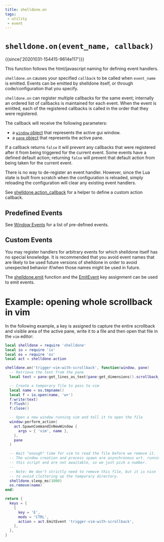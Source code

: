 ```yaml
---
title: shelldone.on
tags:
 - utility
 - event
---
```

# `shelldone.on(event_name, callback)`

{{since('20201031-154415-9614e117')}}

This function follows the html/javascript naming for defining event handlers.

`shelldone.on` causes your specified `callback` to be called when `event_name`
is emitted.  Events can be emitted by shelldone itself, or through code/configuration
that you specify.

`shelldone.on` can register multiple callbacks for the same event; internally
an ordered list of callbacks is maintained for each event.  When the event
is emitted, each of the registered callbacks is called in the order that
they were registered.

The callback will receive the following parameters:
- a [`window` object](../window/index.md) that represents the active gui window.
- a [`pane` object](../pane/index.md) that represents the active pane.

If a callback returns `false` it will prevent any callbacks that were registered
after it from being triggered for the current event.  Some events have
a defined default action; returning `false` will prevent that default action
from being taken for the current event.

There is no way to de-register an event handler.  However, since the Lua
state is built from scratch when the configuration is reloaded, simply
reloading the configuration will clear any existing event handlers.

See [shelldone.action_callback](./action_callback.md) for a helper to define a custom action callback.

## Predefined Events

See [Window Events](../window-events/index.md) for a list of pre-defined
events.

## Custom Events

You may register handlers for arbitrary events for which shelldone itself
has no special knowledge.  It is recommended that you avoid event names
that are likely to be used future versions of shelldone in order to avoid
unexpected behavior if/when those names might be used in future.

The [shelldone.emit](emit.md) function and the [EmitEvent](../keyassignment/EmitEvent.md) key assignment can be used to
emit events.

# Example: opening whole scrollback in vim

In the following example, a key is assigned to capture the entire scrollback
and visible area of the active pane, write it to a file and then open that file
in the `vim` editor:

```lua
local shelldone = require 'shelldone'
local io = require 'io'
local os = require 'os'
local act = shelldone.action

shelldone.on('trigger-vim-with-scrollback', function(window, pane)
  -- Retrieve the text from the pane
  local text = pane:get_lines_as_text(pane:get_dimensions().scrollback_rows)

  -- Create a temporary file to pass to vim
  local name = os.tmpname()
  local f = io.open(name, 'w+')
  f:write(text)
  f:flush()
  f:close()

  -- Open a new window running vim and tell it to open the file
  window:perform_action(
    act.SpawnCommandInNewWindow {
      args = { 'vim', name },
    },
    pane
  )

  -- Wait "enough" time for vim to read the file before we remove it.
  -- The window creation and process spawn are asynchronous wrt. running
  -- this script and are not awaitable, so we just pick a number.
  --
  -- Note: We don't strictly need to remove this file, but it is nice
  -- to avoid cluttering up the temporary directory.
  shelldone.sleep_ms(1000)
  os.remove(name)
end)

return {
  keys = {
    {
      key = 'E',
      mods = 'CTRL',
      action = act.EmitEvent 'trigger-vim-with-scrollback',
    },
  },
}
```
